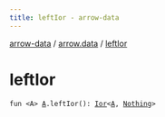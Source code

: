 ```yaml
---
title: leftIor - arrow-data
---
```


[arrow-data](../index.html) / [arrow.data](index.html) / [leftIor](./left-ior.html)

# leftIor

`fun <A> `[`A`](left-ior.html#A)`.leftIor(): `[`Ior`](-ior/index.html)`<`[`A`](left-ior.html#A)`, `[`Nothing`](https://kotlinlang.org/api/latest/jvm/stdlib/kotlin/-nothing/index.html)`>`